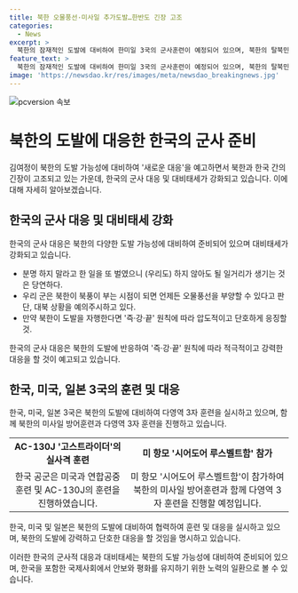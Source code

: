 ```yaml
---
title: 북한 오물풍선·미사일 추가도발…한반도 긴장 고조
categories:
  - News
excerpt: >
  북한의 잠재적인 도발에 대비하여 한미일 3국의 군사훈련이 예정되어 있으며, 북한의 탈북민단체에 대한 대북전단 살포 반발로 인한 긴장이 고조되고 있다. 북한의 오물풍선 재살포 가능성과 탄도미사일 도발 등에 대비하여 대비태세가 강화되고 있으며, 북한의 도발 징후를 예의주시하고 있다. 미 공군의 정찰기가 탄도미사일 발사 징후를 감시하고 있으며, 거센 대비태세를 유지하고 있으며, 북한의 도발에 대해 즉·강·끝 원칙에 따라 압도적이고 단호하게 응징할 것을 강조하고 있다.
feature_text: >
  북한의 잠재적인 도발에 대비하여 한미일 3국의 군사훈련이 예정되어 있으며, 북한의 탈북민단체에 대한 대북전단 살포 반발로 인한 긴장이 고조되고 있다. 북한의 오물풍선 재살포 가능성과 탄도미사일 도발 등에 대비하여 대비태세가 강화되고 있으며, 북한의 도발 징후를 예의주시하고 있다. 미 공군의 정찰기가 탄도미사일 발사 징후를 감시하고 있으며, 거센 대비태세를 유지하고 있으며, 북한의 도발에 대해 즉·강·끝 원칙에 따라 압도적이고 단호하게 응징할 것을 강조하고 있다.
image: 'https://newsdao.kr/res/images/meta/newsdao_breakingnews.jpg'
---
```


<p><img src="https://newsdao.kr/res/images/meta/newsdao_breakingnews.jpg" alt="pcversion 속보" /></p>

<h1>북한의 도발에 대응한 한국의 군사 준비</h1>

<p>김여정이 북한의 도발 가능성에 대비하여 '새로운 대응'을 예고하면서 북한과 한국 간의 긴장이 고조되고 있는 가운데, 한국의 군사 대응 및 대비태세가 강화되고 있습니다. 이에 대해 자세히 알아보겠습니다.</p>

<h2>한국의 군사 대응 및 대비태세 강화</h2>

<p>한국의 군사 대응은 북한의 다양한 도발 가능성에 대비하여 준비되어 있으며 대비태세가 강화되고 있습니다.</p>

<ul>
<li>분명 하지 말라고 한 일을 또 벌였으니 (우리도) 하지 않아도 될 일거리가 생기는 것은 당연하다.</li>
<li>우리 군은 북한이 북풍이 부는 시점이 되면 언제든 오물풍선을 부양할 수 있다고 판단, 대북 상황을 예의주시하고 있다.</li>
<li>만약 북한이 도발을 자행한다면 '즉·강·끝' 원칙에 따라 압도적이고 단호하게 응징할 것.</li>
</ul>

<p>한국의 군사 대응은 북한의 도발에 반응하여 '즉·강·끝' 원칙에 따라 적극적이고 강력한 대응을 할 것이 예고되고 있습니다.</p>

<h2>한국, 미국, 일본 3국의 훈련 및 대응</h2>

<p>한국, 미국, 일본 3국은 북한의 도발에 대비하여 다영역 3자 훈련을 실시하고 있으며, 함께 북한의 미사일 방어훈련과 다영역 3자 훈련을 진행하고 있습니다.</p>

<table>
<tr>
<td style="text-align: center; height: 17px;"><b>AC-130J '고스트라이더'의 실사격 훈련</b></td>
<td style="text-align: center; height: 17px;"><b>미 항모 '시어도어 루스벨트함' 참가</b></td>
</tr>
<tr>
<td style="text-align: center; height: 17px;">한국 공군은 미국과 연합공중훈련 및 AC-130J의 훈련을 진행하였습니다.</td>
<td style="text-align: center; height: 17px;">미 항모 '시어도어 루스벨트함'이 참가하여 북한의 미사일 방어훈련과 함께 다영역 3자 훈련을 진행할 예정입니다.</td>
</tr>
</table>

<p>한국, 미국 및 일본은 북한의 도발에 대비하여 협력하여 훈련 및 대응을 실시하고 있으며, 북한의 도발에 강력하고 단호한 대응을 할 것임을 명시하고 있습니다.</p>

<p>이러한 한국의 군사적 대응과 대비태세는 북한의 도발 가능성에 대비하여 준비되어 있으며, 한국을 포함한 국제사회에서 안보와 평화를 유지하기 위한 노력의 일환으로 볼 수 있습니다.</p>

